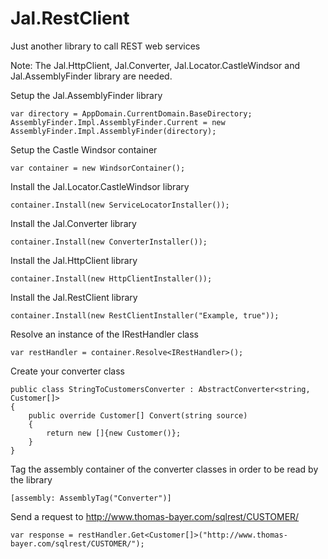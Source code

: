 # Jal.RestClient
Just another library to call REST web services

Note: The Jal.HttpClient, Jal.Converter, Jal.Locator.CastleWindsor and Jal.AssemblyFinder library are needed.

Setup the Jal.AssemblyFinder library

    var directory = AppDomain.CurrentDomain.BaseDirectory;
    AssemblyFinder.Impl.AssemblyFinder.Current = new AssemblyFinder.Impl.AssemblyFinder(directory);
    
Setup the Castle Windsor container

    var container = new WindsorContainer();
    
Install the Jal.Locator.CastleWindsor library    

    container.Install(new ServiceLocatorInstaller());
    
Install the Jal.Converter library

    container.Install(new ConverterInstaller());
    
Install the Jal.HttpClient library

    container.Install(new HttpClientInstaller());
    
Install the Jal.RestClient library

    container.Install(new RestClientInstaller("Example, true"));
    
Resolve an instance of the IRestHandler class

    var restHandler = container.Resolve<IRestHandler>();
    
Create your converter class

    public class StringToCustomersConverter : AbstractConverter<string, Customer[]>
    {
        public override Customer[] Convert(string source)
        {
            return new []{new Customer()};
        }
    }
    
Tag the assembly container of the converter classes in order to be read by the library

    [assembly: AssemblyTag("Converter")]
    
Send a request to http://www.thomas-bayer.com/sqlrest/CUSTOMER/

    var response = restHandler.Get<Customer[]>("http://www.thomas-bayer.com/sqlrest/CUSTOMER/");

